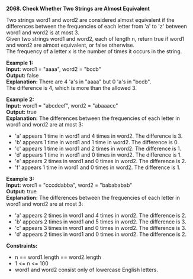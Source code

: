 **2068. Check Whether Two Strings are Almost Equivalent**  

Two strings word1 and word2 are considered almost equivalent if the differences between the frequencies of each letter from 'a' to 'z' between word1 and word2 is at most 3.  
Given two strings word1 and word2, each of length n, return true if word1 and word2 are almost equivalent, or false otherwise.  
The frequency of a letter x is the number of times it occurs in the string.  

**Example 1:**  
**Input:** word1 = "aaaa", word2 = "bccb"  
**Output:** false  
**Explanation:** There are 4 'a's in "aaaa" but 0 'a's in "bccb".  
The difference is 4, which is more than the allowed 3.  

**Example 2:**  
**Input:** word1 = "abcdeef", word2 = "abaaacc"  
**Output:** true  
**Explanation:** The differences between the frequencies of each letter in word1 and word2 are at most 3:  
- 'a' appears 1 time in word1 and 4 times in word2. The difference is 3.
- 'b' appears 1 time in word1 and 1 time in word2. The difference is 0.
- 'c' appears 1 time in word1 and 2 times in word2. The difference is 1.
- 'd' appears 1 time in word1 and 0 times in word2. The difference is 1.
- 'e' appears 2 times in word1 and 0 times in word2. The difference is 2.
- 'f' appears 1 time in word1 and 0 times in word2. The difference is 1.

**Example 3:**  
**Input:** word1 = "cccddabba", word2 = "babababab"  
**Output:** true  
**Explanation:** The differences between the frequencies of each letter in word1 and word2 are at most 3:  
- 'a' appears 2 times in word1 and 4 times in word2. The difference is 2.
- 'b' appears 2 times in word1 and 5 times in word2. The difference is 3.
- 'c' appears 3 times in word1 and 0 times in word2. The difference is 3.
- 'd' appears 2 times in word1 and 0 times in word2. The difference is 2.

**Constraints:**  
- n == word1.length == word2.length
- 1 <= n <= 100
- word1 and word2 consist only of lowercase English letters.